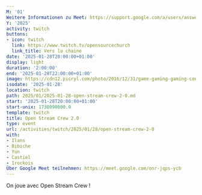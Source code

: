 ```yaml
---
M: '01'
Weitere Informationen zu Meet: https://support.google.com/a/users/answer/9282720
Y: '2025'
activity: twitch
buttons:
- icon: twitch
  link: https://www.twitch.tv/opensourcechurch
  link_title: Vers la chaine
date: '2025-01-28T20:00:00+01:00'
display: light
duration: '2:00:00'
end: '2025-01-28T22:00:00+01:00'
image: https://cdn12.picryl.com/photo/2016/12/31/game-gaming-gaming-console-science-technology-555734-1024.png
isodate: '2025-01-28'
location: twitch
path: 2025/01/2025-01-28-open-stream-crew-2-0.md
start: '2025-01-28T20:00:00+01:00'
start-unix: 1738090800.0
template: twitch
title: Open Stream Crew 2.0
type: event
url: /activities/twitch/2025/01/28/open-stream-crew-2-0
with:
- Ilans
- Bibiche
- Yun
- Castiel
- Irockois
Über Google Meet teilnehmen: https://meet.google.com/onr-jqps-ycb
---
```

On joue avec Open Stream Crew !